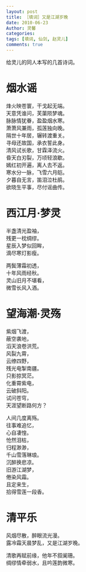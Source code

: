 ```yaml
---
layout: post
title: ［填词］又是江湖岁晚
date: 2010-06-23
Author: 灵馨
categories: 
tags: [填词, 仙剑, 赵灵儿]
comments: true
--- 
```

给灵儿的同人本写的几首诗词。  

# 烟水谣  
  
烽火映苍寰，干戈起无端。  
天意凭谁问，芙蕖陨梦魂。  
脉脉情犹眷，盈盈烟水寒。  
萧萧风兼雨，孤莲独向晚。  
隔世十年居，辗转渡重关。  
寻母还故国，承衣誓此身。  
清风试长歌，甘霖泽流火。  
昏天白刃裂，万顷轻浪歇。  
嫣红初开遍，离人去不返。  
寒水分一脉，飞雪六月皑。  
夕暮自无言，笛泪泣杜鹃。  
欲晓生平事，尽付谣曲传。  
  
  
# 西江月·梦灵  
  
半盏清光盈袖，  
残更一枕绸缪。  
星辰入梦似回眸，  
滴尽寒灯影瘦。  
  
两鬓薄霜初透，  
十年风雨经秋。  
灵山旧月不堪看，  
微雪长风入酒。  
  
  
# 望海潮·灵殇  
  
紫烟飞渡，  
蔽空袭地，  
滔天浪卷洪荒。  
风裂九霄，  
云缭四野，  
残光电掣南疆。  
只影掠冥茫。  
化重霄紫电，  
云破斜阳。  
试问苍穹，  
天涯望断路何方？  
  
人间几度离殇。  
往事难追忆，  
心自凄惶。  
怆然泪枯，  
归程渺渺，  
千山雪落琳琅。  
沉醉换悲凉。  
旧游江湖梦，  
倦染风霜。  
且定来生，  
拾得雪莲一段香。  
  
  
# 清平乐  
  
风烟尽散，醉眼流光漫。  
露冷霜天晨梦乱，又是江湖岁晚。  
  
清歌再赋前缘，他年不叙阑珊。  
绸缪情牵弱水，且吟莲韵微寒。  
  
